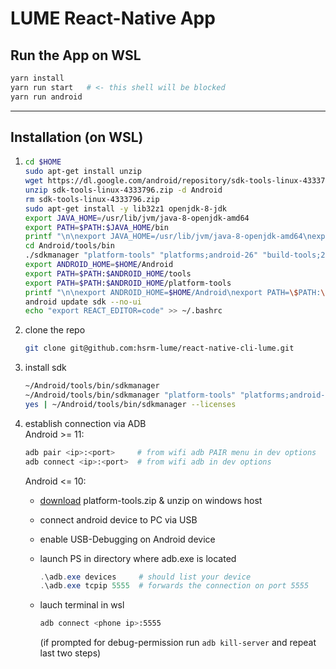 # LUME React-Native App

## Run the App on WSL

```bash
yarn install
yarn run start   # <- this shell will be blocked
yarn run android
```

---

## Installation (on WSL)

1.  ```bash
    cd $HOME
    sudo apt-get install unzip
    wget https://dl.google.com/android/repository/sdk-tools-linux-4333796.zip
    unzip sdk-tools-linux-4333796.zip -d Android
    rm sdk-tools-linux-4333796.zip
    sudo apt-get install -y lib32z1 openjdk-8-jdk
    export JAVA_HOME=/usr/lib/jvm/java-8-openjdk-amd64
    export PATH=$PATH:$JAVA_HOME/bin
    printf "\n\nexport JAVA_HOME=/usr/lib/jvm/java-8-openjdk-amd64\nexport PATH=\$PATH:\$JAVA_HOME/bin" >> ~/.bashrc
    cd Android/tools/bin
    ./sdkmanager "platform-tools" "platforms;android-26" "build-tools;26.0.3"
    export ANDROID_HOME=$HOME/Android
    export PATH=$PATH:$ANDROID_HOME/tools
    export PATH=$PATH:$ANDROID_HOME/platform-tools
    printf "\n\nexport ANDROID_HOME=$HOME/Android\nexport PATH=\$PATH:\$ANDROID_HOME/tools\nexport PATH=\$PATH:\$ANDROID_HOME/platform-tools" >> ~/.bashrc
    android update sdk --no-ui
    echo "export REACT_EDITOR=code" >> ~/.bashrc
    ```

2.  clone the repo

    ```bash
    git clone git@github.com:hsrm-lume/react-native-cli-lume.git
    ```

3.  install sdk

    ```bash
    ~/Android/tools/bin/sdkmanager
    ~/Android/tools/bin/sdkmanager "platform-tools" "platforms;android-31"
    yes | ~/Android/tools/bin/sdkmanager --licenses
    ```

4.  establish connection via ADB  
    Android >= 11:
    ```bash
    adb pair <ip>:<port>     # from wifi adb PAIR menu in dev options
    adb connect <ip>:<port>  # from wifi adb in dev options
    ```
    Android <= 10:
    - [download](https://developer.android.com/studio/releases/platform-tools) platform-tools.zip & unzip on windows host
    - connect android device to PC via USB
    - enable USB-Debugging on Android device
    - launch PS in directory where adb.exe is located
        ```powershell
        .\adb.exe devices     # should list your device
        .\adb.exe tcpip 5555  # forwards the connection on port 5555
        ```  
    - lauch terminal in wsl  
    
        ```bash
        adb connect <phone ip>:5555
        ```  
        (if prompted for debug-permission run `adb kill-server` and repeat last two steps)

